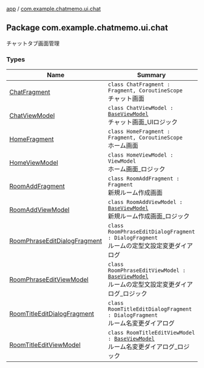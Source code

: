 [app](../index.md) / [com.example.chatmemo.ui.chat](./index.md)

## Package com.example.chatmemo.ui.chat

チャットタブ画面管理

### Types

| Name | Summary |
|---|---|
| [ChatFragment](-chat-fragment/index.md) | `class ChatFragment : Fragment, CoroutineScope`<br>チャット画面 |
| [ChatViewModel](-chat-view-model/index.md) | `class ChatViewModel : `[`BaseViewModel`](../com.example.chatmemo.ui.utils/-base-view-model/index.md)<br>チャット画面_UIロジック |
| [HomeFragment](-home-fragment/index.md) | `class HomeFragment : Fragment, CoroutineScope`<br>ホーム画面 |
| [HomeViewModel](-home-view-model/index.md) | `class HomeViewModel : ViewModel`<br>ホーム画面_ロジック |
| [RoomAddFragment](-room-add-fragment/index.md) | `class RoomAddFragment : Fragment`<br>新規ルーム作成画面 |
| [RoomAddViewModel](-room-add-view-model/index.md) | `class RoomAddViewModel : `[`BaseViewModel`](../com.example.chatmemo.ui.utils/-base-view-model/index.md)<br>新規ルーム作成画面_ロジック |
| [RoomPhraseEditDialogFragment](-room-phrase-edit-dialog-fragment/index.md) | `class RoomPhraseEditDialogFragment : DialogFragment`<br>ルームの定型文設定変更ダイアログ |
| [RoomPhraseEditViewModel](-room-phrase-edit-view-model/index.md) | `class RoomPhraseEditViewModel : `[`BaseViewModel`](../com.example.chatmemo.ui.utils/-base-view-model/index.md)<br>ルームの定型文設定変更ダイアログ_ロジック |
| [RoomTitleEditDialogFragment](-room-title-edit-dialog-fragment/index.md) | `class RoomTitleEditDialogFragment : DialogFragment`<br>ルーム名変更ダイアログ |
| [RoomTitleEditViewModel](-room-title-edit-view-model/index.md) | `class RoomTitleEditViewModel : `[`BaseViewModel`](../com.example.chatmemo.ui.utils/-base-view-model/index.md)<br>ルーム名変更ダイアログ_ロジック |
